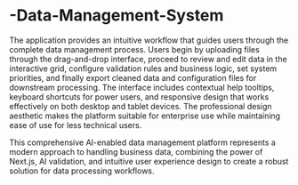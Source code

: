 # -Data-Management-System

The application provides an intuitive workflow that guides users through the complete data management process. Users begin by uploading files through the drag-and-drop interface, proceed to review and edit data in the interactive grid, configure validation rules and business logic, set system priorities, and finally export cleaned data and configuration files for downstream processing.
The interface includes contextual help tooltips, keyboard shortcuts for power users, and responsive design that works effectively on both desktop and tablet devices. The professional design aesthetic makes the platform suitable for enterprise use while maintaining ease of use for less technical users.

This comprehensive AI-enabled data management platform represents a modern approach to handling business data, combining the power of Next.js, AI validation, and intuitive user experience design to create a robust solution for data processing workflows.
